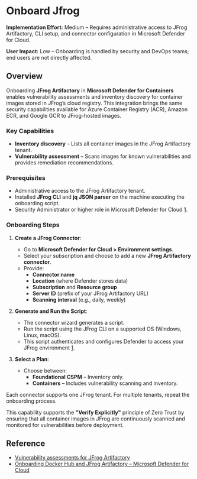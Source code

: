 # Onboard Jfrog

**Implementation Effort:** Medium – Requires administrative access to JFrog Artifactory, CLI setup, and connector configuration in Microsoft Defender for Cloud.

**User Impact:** Low – Onboarding is handled by security and DevOps teams; end users are not directly affected.

## Overview

Onboarding **JFrog Artifactory** in **Microsoft Defender for Containers** enables vulnerability assessments and inventory discovery for container images stored in JFrog’s cloud registry. This integration brings the same security capabilities available for Azure Container Registry (ACR), Amazon ECR, and Google GCR to JFrog-hosted images.

### Key Capabilities

- **Inventory discovery** – Lists all container images in the JFrog Artifactory tenant.
- **Vulnerability assessment** – Scans images for known vulnerabilities and provides remediation recommendations.

### Prerequisites

- Administrative access to the JFrog Artifactory tenant.
- Installed **JFrog CLI** and **jq JSON parser** on the machine executing the onboarding script.
- Security Administrator or higher role in Microsoft Defender for Cloud [1](https://learn.microsoft.com/en-us/azure/defender-for-cloud/agentless-vulnerability-assessment-jfrog-artifactory).

### Onboarding Steps

1. **Create a JFrog Connector**:
   - Go to **Microsoft Defender for Cloud > Environment settings**.
   - Select your subscription and choose to add a new **JFrog Artifactory connector**.
   - Provide:
     - **Connector name**
     - **Location** (where Defender stores data)
     - **Subscription** and **Resource group**
     - **Server ID** (prefix of your JFrog Artifactory URL)
     - **Scanning interval** (e.g., daily, weekly)

2. **Generate and Run the Script**:
   - The connector wizard generates a script.
   - Run the script using the JFrog CLI on a supported OS (Windows, Linux, macOS).
   - This script authenticates and configures Defender to access your JFrog environment [1](https://learn.microsoft.com/en-us/azure/defender-for-cloud/agentless-vulnerability-assessment-jfrog-artifactory).

3. **Select a Plan**:
   - Choose between:
     - **Foundational CSPM** – Inventory only.
     - **Containers** – Includes vulnerability scanning and inventory.

Each connector supports one JFrog tenant. For multiple tenants, repeat the onboarding process.

This capability supports the **"Verify Explicitly"** principle of Zero Trust by ensuring that all container images in JFrog are continuously scanned and monitored for vulnerabilities before deployment.

## Reference

- [Vulnerability assessments for JFrog Artifactory](https://learn.microsoft.com/en-us/azure/defender-for-cloud/agentless-vulnerability-assessment-jfrog-artifactory)  
- [Onboarding Docker Hub and JFrog Artifactory – Microsoft Defender for Cloud](https://learn.microsoft.com/en-us/azure/defender-for-cloud/episode-fifty-seven)
